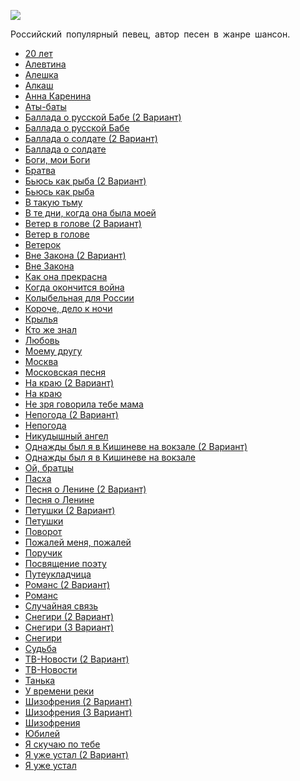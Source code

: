 ![](/songs/рст/Сергей%20Трофимов/sergej_trofimov.jpg)  

Российский популярный певец, автор песен в жанре шансон.

* [20 лет](/songs/рст/Сергей%20Трофимов/20%20лет)
* [Алевтина](/songs/рст/Сергей%20Трофимов/Алевтина)
* [Алешка](/songs/рст/Сергей%20Трофимов/Алешка)
* [Алкаш](/songs/рст/Сергей%20Трофимов/Алкаш)
* [Анна Каренина](/songs/рст/Сергей%20Трофимов/Анна%20Каренина)
* [Аты-баты](/songs/рст/Сергей%20Трофимов/Аты-баты)
* [Баллада о русской Бабе (2 Вариант)](/songs/рст/Сергей%20Трофимов/Баллада%20о%20русской%20Бабе%20(2%20Вариант))
* [Баллада о русской Бабе](/songs/рст/Сергей%20Трофимов/Баллада%20о%20русской%20Бабе)
* [Баллада о солдате (2 Вариант)](/songs/рст/Сергей%20Трофимов/Баллада%20о%20солдате%20(2%20Вариант))
* [Баллада о солдате](/songs/рст/Сергей%20Трофимов/Баллада%20о%20солдате)
* [Боги, мои Боги](/songs/рст/Сергей%20Трофимов/Боги,%20мои%20Боги)
* [Братва](/songs/рст/Сергей%20Трофимов/Братва)
* [Бьюсь как рыба (2 Вариант)](/songs/рст/Сергей%20Трофимов/Бьюсь%20как%20рыба%20(2%20Вариант))
* [Бьюсь как рыба](/songs/рст/Сергей%20Трофимов/Бьюсь%20как%20рыба)
* [В такую тьму](/songs/рст/Сергей%20Трофимов/В%20такую%20тьму)
* [В те дни, когда она была моей](/songs/рст/Сергей%20Трофимов/В%20те%20дни,%20когда%20она%20была%20моей)
* [Ветер в голове (2 Вариант)](/songs/рст/Сергей%20Трофимов/Ветер%20в%20голове%20(2%20Вариант))
* [Ветер в голове](/songs/рст/Сергей%20Трофимов/Ветер%20в%20голове)
* [Ветерок](/songs/рст/Сергей%20Трофимов/Ветерок)
* [Вне Закона (2 Вариант)](/songs/рст/Сергей%20Трофимов/Вне%20Закона%20(2%20Вариант))
* [Вне Закона](/songs/рст/Сергей%20Трофимов/Вне%20Закона)
* [Как она прекрасна](/songs/рст/Сергей%20Трофимов/Как%20она%20прекрасна)
* [Когда окончится война](/songs/рст/Сергей%20Трофимов/Когда%20окончится%20война)
* [Колыбельная для России](/songs/рст/Сергей%20Трофимов/Колыбельная%20для%20России)
* [Короче, дело к ночи](/songs/рст/Сергей%20Трофимов/Короче,%20дело%20к%20ночи)
* [Крылья](/songs/рст/Сергей%20Трофимов/Крылья)
* [Кто же знал](/songs/рст/Сергей%20Трофимов/Кто%20же%20знал)
* [Любовь](/songs/рст/Сергей%20Трофимов/Любовь)
* [Моему другу](/songs/рст/Сергей%20Трофимов/Моему%20другу)
* [Москва](/songs/рст/Сергей%20Трофимов/Москва)
* [Московская песня](/songs/рст/Сергей%20Трофимов/Московская%20песня)
* [На краю (2 Вариант)](/songs/рст/Сергей%20Трофимов/На%20краю%20(2%20Вариант))
* [На краю](/songs/рст/Сергей%20Трофимов/На%20краю)
* [Не зря говорила тебе мама](/songs/рст/Сергей%20Трофимов/Не%20зря%20говорила%20тебе%20мама)
* [Непогода (2 Вариант)](/songs/рст/Сергей%20Трофимов/Непогода%20(2%20Вариант))
* [Непогода](/songs/рст/Сергей%20Трофимов/Непогода)
* [Никудышный ангел](/songs/рст/Сергей%20Трофимов/Никудышный%20ангел)
* [Однажды был я в Кишиневе на вокзале (2 Вариант)](/songs/рст/Сергей%20Трофимов/Однажды%20был%20я%20в%20Кишиневе%20на%20вокзале%20(2%20Вариант))
* [Однажды был я в Кишиневе на вокзале](/songs/рст/Сергей%20Трофимов/Однажды%20был%20я%20в%20Кишиневе%20на%20вокзале)
* [Ой, братцы](/songs/рст/Сергей%20Трофимов/Ой,%20братцы)
* [Пасха](/songs/рст/Сергей%20Трофимов/Пасха)
* [Песня о Ленине (2 Вариант)](/songs/рст/Сергей%20Трофимов/Песня%20о%20Ленине%20(2%20Вариант))
* [Песня о Ленине](/songs/рст/Сергей%20Трофимов/Песня%20о%20Ленине)
* [Петушки (2 Вариант)](/songs/рст/Сергей%20Трофимов/Петушки%20(2%20Вариант))
* [Петушки](/songs/рст/Сергей%20Трофимов/Петушки)
* [Поворот](/songs/рст/Сергей%20Трофимов/Поворот)
* [Пожалей меня, пожалей](/songs/рст/Сергей%20Трофимов/Пожалей%20меня,%20пожалей)
* [Поручик](/songs/рст/Сергей%20Трофимов/Поручик)
* [Посвящение поэту](/songs/рст/Сергей%20Трофимов/Посвящение%20поэту)
* [Путеукладчица](/songs/рст/Сергей%20Трофимов/Путеукладчица)
* [Романс (2 Вариант)](/songs/рст/Сергей%20Трофимов/Романс%20(2%20Вариант))
* [Романс](/songs/рст/Сергей%20Трофимов/Романс)
* [Случайная связь](/songs/рст/Сергей%20Трофимов/Случайная%20связь)
* [Снегири (2 Вариант)](/songs/рст/Сергей%20Трофимов/Снегири%20(2%20Вариант))
* [Снегири (3 Вариант)](/songs/рст/Сергей%20Трофимов/Снегири%20(3%20Вариант))
* [Снегири](/songs/рст/Сергей%20Трофимов/Снегири)
* [Судьба](/songs/рст/Сергей%20Трофимов/Судьба)
* [ТВ-Новости (2 Вариант)](/songs/рст/Сергей%20Трофимов/ТВ-Новости%20(2%20Вариант))
* [ТВ-Новости](/songs/рст/Сергей%20Трофимов/ТВ-Новости)
* [Танька](/songs/рст/Сергей%20Трофимов/Танька)
* [У времени реки](/songs/рст/Сергей%20Трофимов/У%20времени%20реки)
* [Шизофрения (2 Вариант)](/songs/рст/Сергей%20Трофимов/Шизофрения%20(2%20Вариант))
* [Шизофрения (3 Вариант)](/songs/рст/Сергей%20Трофимов/Шизофрения%20(3%20Вариант))
* [Шизофрения](/songs/рст/Сергей%20Трофимов/Шизофрения)
* [Юбилей](/songs/рст/Сергей%20Трофимов/Юбилей)
* [Я скучаю по тебе](/songs/рст/Сергей%20Трофимов/Я%20скучаю%20по%20тебе)
* [Я уже устал (2 Вариант)](/songs/рст/Сергей%20Трофимов/Я%20уже%20устал%20(2%20Вариант))
* [Я уже устал](/songs/рст/Сергей%20Трофимов/Я%20уже%20устал)